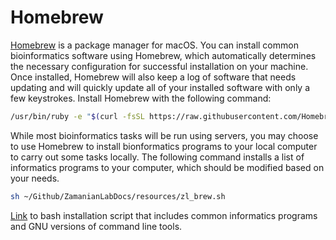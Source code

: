 # Homebrew

[Homebrew](https://brew.sh) is a package manager for macOS. You can install common bioinformatics software using Homebrew, which automatically determines the necessary configuration for successful installation on your machine. Once installed, Homebrew will also keep a log of software that needs updating and will quickly update all of your installed software with only a few keystrokes. Install Homebrew with the following command:

``` bash
/usr/bin/ruby -e "$(curl -fsSL https://raw.githubusercontent.com/Homebrew/install/master/install)"
```

While most bioinformatics tasks will be run using servers, you may choose to use Homebrew to install bionformatics programs to your local computer to carry out some tasks locally. The following command installs a list of informatics programs to your computer, which should be modified based on your needs.

``` bash
sh ~/Github/ZamanianLabDocs/resources/zl_brew.sh
```
[Link](https://raw.githubusercontent.com/zamanianlab/ZamanianLabDocs/master/resources/zl_brew.sh) to bash installation script that includes common informatics programs and GNU versions of command line tools.
